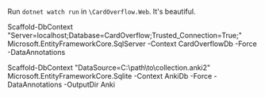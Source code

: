 Run `dotnet watch run` in `\CardOverflow.Web`. It's beautiful.

Scaffold-DbContext "Server=localhost;Database=CardOverflow;Trusted_Connection=True;" Microsoft.EntityFrameworkCore.SqlServer -Context CardOverflowDb -Force -DataAnnotations

Scaffold-DbContext "DataSource=C:\path\to\collection.anki2" Microsoft.EntityFrameworkCore.Sqlite -Context AnkiDb -Force -DataAnnotations -OutputDir Anki
